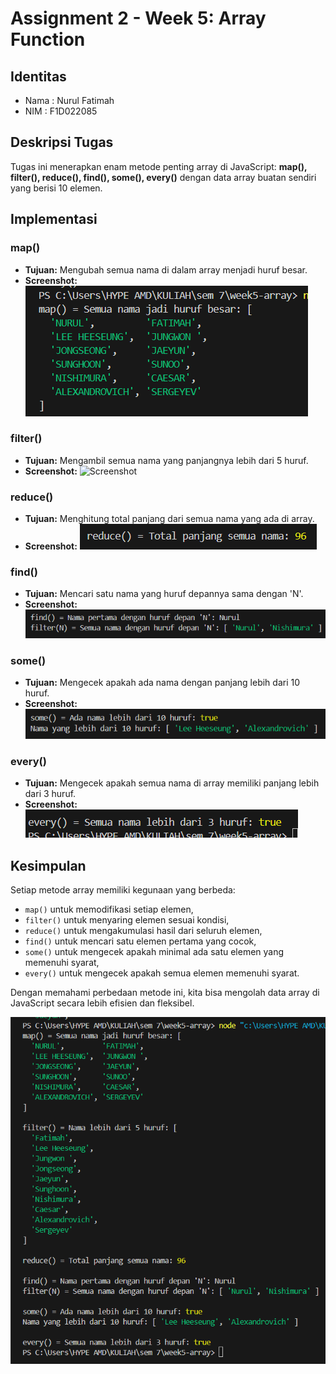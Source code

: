 # Assignment 2 - Week 5: Array Function

## Identitas
- Nama : Nurul Fatimah
- NIM  : F1D022085

## Deskripsi Tugas
Tugas ini menerapkan enam metode penting array di JavaScript: **map(), filter(), reduce(), find(), some(), every()** dengan data array buatan sendiri yang berisi 10 elemen.

## Implementasi

### map()
- **Tujuan:** Mengubah semua nama di dalam array menjadi huruf besar.
- **Screenshot:**
![Screenshot](./images/map().png)

### filter()
- **Tujuan:** Mengambil semua nama yang panjangnya lebih dari 5 huruf.
- **Screenshot:**
![Screenshot](./images/fiter().png)

### reduce()
- **Tujuan:** Menghitung total panjang dari semua nama yang ada di array.
- **Screenshot:**
![Screenshot](./images/reduce().png)

### find()
- **Tujuan:** Mencari satu nama yang huruf depannya sama dengan 'N'.
- **Screenshot:**
![Screenshot](./images/find().png)


### some()
- **Tujuan:** Mengecek apakah ada nama dengan panjang lebih dari 10 huruf.
- **Screenshot:**
![Screenshot](./images/some().png)


### every()
- **Tujuan:** Mengecek apakah semua nama di array memiliki panjang lebih dari 3 huruf.
- **Screenshot:**
![Screenshot](./images/every().png)


## Kesimpulan
Setiap metode array memiliki kegunaan yang berbeda:
- `map()` untuk memodifikasi setiap elemen,
- `filter()` untuk menyaring elemen sesuai kondisi,
- `reduce()` untuk mengakumulasi hasil dari seluruh elemen,
- `find()` untuk mencari satu elemen pertama yang cocok,
- `some()` untuk mengecek apakah minimal ada satu elemen yang memenuhi syarat,
- `every()` untuk mengecek apakah semua elemen memenuhi syarat.

Dengan memahami perbedaan metode ini, kita bisa mengolah data array di JavaScript secara lebih efisien dan fleksibel.

![Screenshot](./images/full.png)
